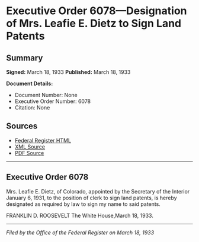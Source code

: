 # Executive Order 6078—Designation of Mrs. Leafie E. Dietz to Sign Land Patents

## Summary

**Signed:** March 18, 1933
**Published:** March 18, 1933

**Document Details:**
- Document Number: None
- Executive Order Number: 6078
- Citation: None

## Sources
- [Federal Register HTML](https://www.presidency.ucsb.edu/documents/executive-order-6078-designation-mrs-leafie-e-dietz-sign-land-patents)
- [XML Source](None)
- [PDF Source](None)

---

## Executive Order 6078

Mrs. Leafie E. Dietz, of Colorado, appointed by the Secretary of the Interior January 6, 1931, to the position of clerk to sign land patents, is hereby designated as required by law to sign my name to said patents.

FRANKLIN D. ROOSEVELT
The White House,March 18, 1933.

---

*Filed by the Office of the Federal Register on March 18, 1933*
